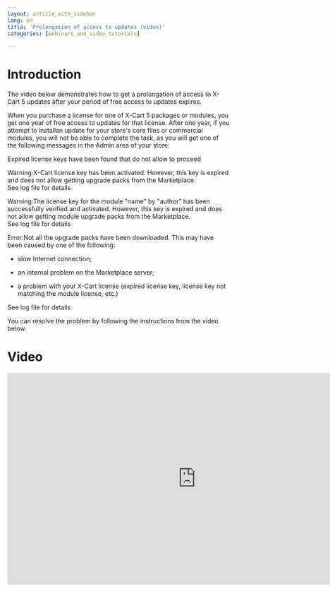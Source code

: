 ```yaml
---
layout: article_with_sidebar
lang: en
title: 'Prolongation of access to updates (video)'
categories: [webinars_and_video_tutorials]

---
```




# Introduction

The video below demonstrates how to get a prolongation of access to X-Cart 5 updates after your period of free access to updates expires.

When you purchase a license for one of X-Cart 5 packages or modules, you get one year of free access to updates for that license. After one year, if you attempt to installan update for your store's core files or commercial modules, you will not be able to complete the task, as you will get one of the following messages in the Admin area of your store:

Expired license keys have been found that do not allow to proceed

Warning:X-Cart license key has been activated. However, this key is expired and does not allow getting upgrade packs from the Marketplace.  
See log file for details

Warning:The license key for the module "name" by "author" has been successfully verified and activated. However, this key is expired and does not allow getting module upgrade packs from the Marketplace.  
See log file for details

Error:Not all the upgrade packs have been downloaded. This may have been caused by one of the following:

*   slow Internet connection;

*   an internal problem on the Marketplace server;

*   a problem with your X-Cart license (expired license key, license key not matching the module license, etc.)

See log file for details

You can resolve the problem by following the instructions from the video below.

# Video

<iframe class="youtube-player" type="text/html" style="width: 853px; height: 480px" src="http://www.youtube.com/embed/PMnBEjybA7U" frameborder="0"></iframe>